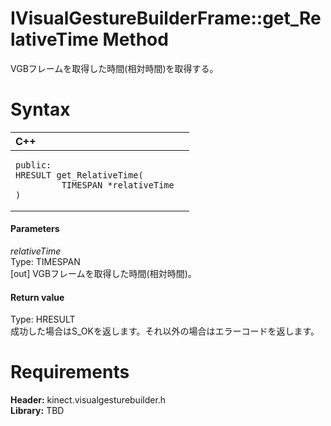 IVisualGestureBuilderFrame::get\_RelativeTime Method  
=============================================================  

VGBフレームを取得した時間(相対時間)を取得する。 <span id="syntaxSection"></span>

Syntax  
======  

<table>
<colgroup>
<col width="100%" />
</colgroup>
<thead>
<tr class="header">
<th align="left">C++</th>
</tr>
</thead>
<tbody>
<tr class="odd">
<td align="left"><pre><code>public:  
HRESULT get_RelativeTime(  
         TIMESPAN *relativeTime  
)</code></pre></td>
</tr>
</tbody>
</table>

<span id="ID4EG"></span>
#### Parameters  

*relativeTime*    
Type: TIMESPAN  
[out] VGBフレームを取得した時間(相対時間)。  

<span id="ID4EP"></span>
#### Return value  

Type: HRESULT  
成功した場合はS\_OKを返します。それ以外の場合はエラーコードを返します。  

<span id="requirements"></span>

Requirements  
============  

**Header:** kinect.visualgesturebuilder.h  
**Library:** TBD  



<!--Please do not edit the data in the comment block below.-->
<!--
TOCTitle : get_RelativeTime Method
RLTitle : IVisualGestureBuilderFrame::get_RelativeTime Method
KeywordK : get_RelativeTime method
KeywordK : IVisualGestureBuilderFrame::get_RelativeTime method
KeywordF : IVisualGestureBuilderFrame::get_RelativeTime
KeywordF : get_RelativeTime
KeywordF : Microsoft.Kinect.visualgesturebuilder.IVisualGestureBuilderFrame.get_RelativeTime(TIMESPAN@)
KeywordA : M:Microsoft.Kinect.visualgesturebuilder.IVisualGestureBuilderFrame.get_RelativeTime(TIMESPAN@)
AssetID : M:Microsoft.Kinect.visualgesturebuilder.IVisualGestureBuilderFrame.get_RelativeTime(TIMESPAN@)
Locale : en-us
CommunityContent : 1
APIType : Managed
APILocation : 
APIName : Microsoft.Kinect.visualgesturebuilder.IVisualGestureBuilderFrame::get_RelativeTime
TargetOS : Windows
TopicType : kbSyntax
DevLang : C++
DocSet : K4Wv2
ProjType : K4Wv2Proj
Technology : Kinect for Windows
Product : Kinect for Windows SDK v2
productversion : 20
-->
